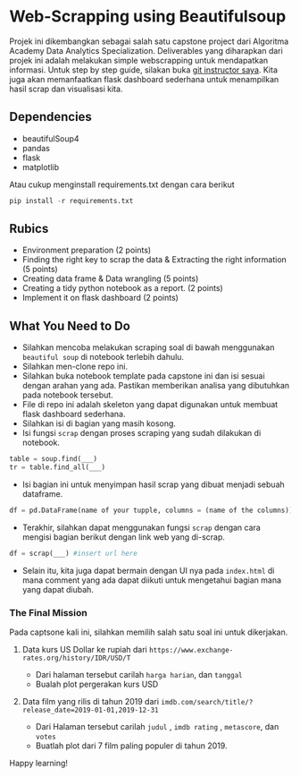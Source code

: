 # Web-Scrapping using Beautifulsoup

Projek ini dikembangkan sebagai salah satu capstone project dari Algoritma Academy Data Analytics Specialization. Deliverables yang diharapkan dari projek ini adalah melakukan simple webscrapping untuk mendapatkan informasi. Untuk step by step guide, silakan buka [git instructor saya](https://github.com/t3981-h/Webscrapping-with-BeautifulSoup "Webscrapping with Beautiful Soup"). Kita juga akan memanfaatkan flask dashboard sederhana untuk menampilkan hasil scrap dan visualisasi kita.

## Dependencies

- beautifulSoup4
- pandas
- flask
- matplotlib

Atau cukup menginstall requirements.txt dengan cara berikut

```python
pip install -r requirements.txt
```

## Rubics

- Environment preparation (2 points)
- Finding the right key to scrap the data  & Extracting the right information (5 points)
- Creating data frame & Data wrangling (5 points)
- Creating a tidy python notebook as a report. (2 points)
- Implement it on flask dashboard (2 points)


## What You Need to Do

* Silahkan mencoba melakukan scraping soal di bawah menggunakan `beautiful soup` di notebook terlebih dahulu.
* Silahkan men-clone repo ini.
* Silahkan buka notebook template pada capstone ini dan isi sesuai dengan arahan yang ada. Pastikan memberikan analisa yang dibutuhkan pada notebook tersebut.
* File di repo ini adalah skeleton yang dapat digunakan untuk membuat flask dashboard sederhana.
* Silahkan isi di bagian yang masih kosong.
* Isi fungsi `scrap` dengan proses scraping yang sudah dilakukan di notebook. 

```python
table = soup.find(___)
tr = table.find_all(___)
```

* Isi bagian ini untuk menyimpan hasil scrap yang dibuat menjadi sebuah dataframe.

```python
df = pd.DataFrame(name of your tupple, columns = (name of the columns))
```

* Terakhir, silahkan dapat menggunakan fungsi `scrap` dengan cara mengisi bagian berikut dengan link web yang di-scrap.

```python
df = scrap(___) #insert url here
```

* Selain itu, kita juga dapat bermain dengan UI nya pada `index.html` di mana comment yang ada dapat diikuti untuk mengetahui bagian mana yang dapat diubah. 

### The Final Mission

Pada captsone kali ini, silahkan memilih salah satu soal ini untuk dikerjakan.

1. Data kurs US Dollar ke rupiah dari `https://www.exchange-rates.org/history/IDR/USD/T`

    * Dari halaman tersebut carilah `harga harian`, dan `tanggal`
    * Bualah plot pergerakan kurs USD 
    
2. Data film yang rilis di tahun 2019 dari `imdb.com/search/title/?release_date=2019-01-01,2019-12-31`

    * Dari Halaman tersebut carilah `judul` , `imdb rating` , `metascore`, dan `votes`
    * Buatlah plot dari 7 film paling populer di tahun 2019.


Happy learning! 
